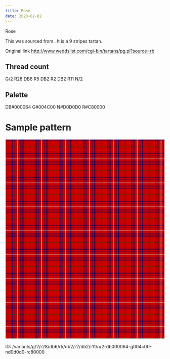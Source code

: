 ```yaml
---
title: Rose
date: 2023-02-02
---
```

Rose

This was sourced from <no value>.  It is a 9 stripes tartan.

Original link http://www.weddslist.com/cgi-bin/tartans/pg.pl?source=rb

## Thread count
G/2 R28 DB6 R5 DB2 R2 DB2 R11 N/2

## Palette
DB#000064 G#004C00 N#D0D0D0 R#C80000

# Sample pattern

![Tartan detail](tartan.png "G/2 R28 DB6 R5 DB2 R2 DB2 R11 N/2 tartan")

ID: /variants/g/2/r28/db6/r5/db2/r2/db2/r11/n/2-db000064-g004c00-nd0d0d0-rc80000